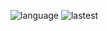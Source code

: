![language](https://img.shields.io/github/languages/top/N0WST4NDUP/Algorithm.svg?color=orange&logo=java&style=plastic) ![lastest](https://img.shields.io/github/last-commit/N0WST4NDUP/Algorithm.svg?color=skyblue)
